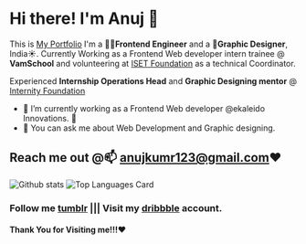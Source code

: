 # Hi there! I'm Anuj 👋
This is [My Portfolio](https://anujkumar.gtsb.io/)
I'm a 🧑‍💻**Frontend Engineer** and a 🎨**Graphic Designer**, India☀️. 
Currently Working as a Frontend Web developer intern trainee @ **VamSchool** and volunteering at [ISET Foundation](https://isetf.org) as a technical Coordinator.

Experienced **Internship Operations Head** and **Graphic Designing mentor** @ [Internity Foundation](https://internity.in) 

- 🔭 I’m currently working as a Frontend Web developer @ekaleido Innovations. 👯
- 💬 You can ask me about Web Development and Graphic designing. 

## Reach me out @📫 **anujkumr123@gmail.com**❤️

![Github stats](https://github-readme-stats.vercel.app/api?username=43215-Anuj&theme=algolia&show_icons=true&count_private=true)
![Top Languages Card](https://github-readme-stats.vercel.app/api/top-langs/?username=43215-Anuj&layout=compact&hide=c)

### Follow me **[tumblr](https://ajkkumr.tumblr.com/)** |||  Visit my **[dribbble](https://dribbble.com/Anujkumar)** account.

#### Thank You for Visiting me!!!❤️
